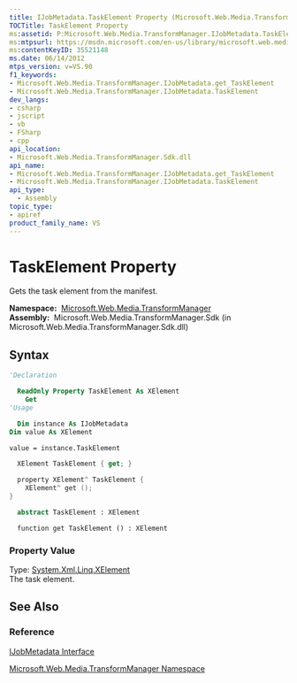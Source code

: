 ```yaml
---
title: IJobMetadata.TaskElement Property (Microsoft.Web.Media.TransformManager)
TOCTitle: TaskElement Property
ms:assetid: P:Microsoft.Web.Media.TransformManager.IJobMetadata.TaskElement
ms:mtpsurl: https://msdn.microsoft.com/en-us/library/microsoft.web.media.transformmanager.ijobmetadata.taskelement(v=VS.90)
ms:contentKeyID: 35521148
ms.date: 06/14/2012
mtps_version: v=VS.90
f1_keywords:
- Microsoft.Web.Media.TransformManager.IJobMetadata.get_TaskElement
- Microsoft.Web.Media.TransformManager.IJobMetadata.TaskElement
dev_langs:
- csharp
- jscript
- vb
- FSharp
- cpp
api_location:
- Microsoft.Web.Media.TransformManager.Sdk.dll
api_name:
- Microsoft.Web.Media.TransformManager.IJobMetadata.get_TaskElement
- Microsoft.Web.Media.TransformManager.IJobMetadata.TaskElement
api_type:
  - Assembly
topic_type:
- apiref
product_family_name: VS
---
```


# TaskElement Property

Gets the task element from the manifest.

**Namespace:**  [Microsoft.Web.Media.TransformManager](microsoft-web-media-transformmanager-namespace.md)  
**Assembly:**  Microsoft.Web.Media.TransformManager.Sdk (in Microsoft.Web.Media.TransformManager.Sdk.dll)

## Syntax

```vb
'Declaration

  ReadOnly Property TaskElement As XElement
    Get
'Usage

  Dim instance As IJobMetadata
Dim value As XElement

value = instance.TaskElement
```

```csharp
  XElement TaskElement { get; }
```

```cpp
  property XElement^ TaskElement {
    XElement^ get ();
}
```

``` fsharp
  abstract TaskElement : XElement
```

```jscript
  function get TaskElement () : XElement
```

### Property Value

Type: [System.Xml.Linq.XElement](https://msdn.microsoft.com/library/bb340098)  
The task element.  

## See Also

### Reference

[IJobMetadata Interface](ijobmetadata-interface-microsoft-web-media-transformmanager.md)

[Microsoft.Web.Media.TransformManager Namespace](microsoft-web-media-transformmanager-namespace.md)

